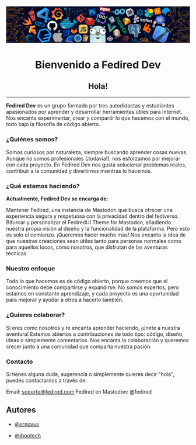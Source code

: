 
![Logo](https://github.com/fedired-dev/.github/blob/main/img/header_.png)


<h1 align="center"><b>Bienvenido a Fedired Dev</b></h1>
<h2 align="center">Hola!</h2>

---
**Fedired Dev** es un grupo formado por tres autodidactas y estudiantes apasionados por aprender y desarrollar herramientas útiles para internet. Nos encanta experimentar, crear y compartir lo que hacemos con el mundo, todo bajo la filosofía de código abierto.

### ¿Quiénes somos?
Somos curiosos por naturaleza, siempre buscando aprender cosas nuevas. Aunque no somos profesionales (¡todavía!), nos esforzamos por mejorar con cada proyecto. En Fedired Dev nos gusta solucionar problemas reales, contribuir a la comunidad y divertirnos mientras lo hacemos.

### ¿Qué estamos haciendo?
**Actualmente, Fedired Dev se encarga de:**

Mantener Fedired, una instancia de Mastodon que busca ofrecer una experiencia segura y respetuosa con la privacidad dentro del fediverso.
Bifurcar y personalizar el FediredUI Theme for Mastodon, añadiendo nuestra propia visión al diseño y la funcionalidad de la plataforma.
Pero esto es solo el comienzo. ¡Queremos hacer mucho más! Nos encanta la idea de que nuestras creaciones sean útiles tanto para personas normales como para aquellos locos, como nosotros, que disfrutan de las aventuras técnicas.

### Nuestro enfoque
Todo lo que hacemos es de código abierto, porque creemos que el conocimiento debe compartirse y expandirse. No somos expertos, pero estamos en constante aprendizaje, y cada proyecto es una oportunidad para mejorar y ayudar a otros a hacerlo también.

### ¿Quieres colaborar?
Si eres como nosotros y te encanta aprender haciendo, ¡únete a nuestra aventura! Estamos abiertos a contribuciones de todo tipo: código, diseño, ideas o simplemente comentarios. Nos encanta la colaboración y queremos crecer junto a una comunidad que comparta nuestra pasión.

### Contacto
Si tienes alguna duda, sugerencia o simplemente quieres decir "hola", puedes contactarnos a través de:

Email: soporte@fedired.com
Fedired en Mastodon: @fedired

## Autores

- [@srnovus](https://www.github.com/srnovus)

- [@ibootech](www.instagram.com/ibootechgt)
